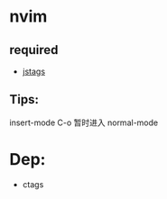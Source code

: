 # nvim

## required
-   [ jstags ](https://github.com/ramitos/jsctags)

## Tips:
insert-mode C-o 暂时进入 normal-mode

# Dep:
- ctags
